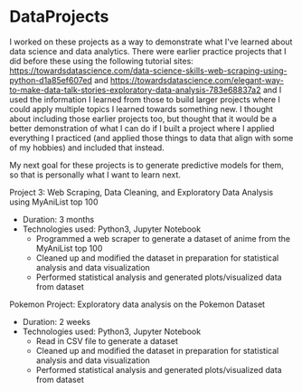 # DataProjects
I worked on these projects as a way to demonstrate what I've learned about data science
and data analytics. There were earlier practice projects that I did before these 
using the following tutorial sites: https://towardsdatascience.com/data-science-skills-web-scraping-using-python-d1a85ef607ed and 
https://towardsdatascience.com/elegant-way-to-make-data-talk-stories-exploratory-data-analysis-783e68837a2
and I used the information I learned from those to build larger projects where I could apply multiple topics I learned towards something new.
I thought about including those earlier projects too, but thought that it would be a better demonstration of what I can do if 
I built a project where I applied everything I practiced (and applied those things to data that align with some of my hobbies) and included
that instead.

My next goal for these projects is to generate predictive models for them, so that is personally what I want to learn next. 

Project 3: Web Scraping, Data Cleaning, and Exploratory Data Analysis using MyAniList top 100
- Duration: 3 months
- Technologies used: Python3, Jupyter Notebook
  - Programmed a web scraper to generate a dataset of anime from the MyAniList top 100
  - Cleaned up and modified the dataset in preparation for statistical analysis and data visualization
  - Performed statistical analysis and generated plots/visualized data from dataset

Pokemon Project: Exploratory data analysis on the Pokemon Dataset
- Duration: 2 weeks 
- Technologies used: Python3, Jupyter Notebook
  - Read in CSV file to generate a dataset
  - Cleaned up and modified the dataset in preparation for statistical analysis and data visualization
  - Performed statistical analysis and generated plots/visualized data from dataset


